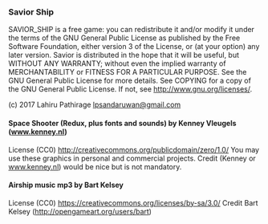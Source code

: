 ### Savior Ship

SAVIOR_SHIP is a free game: you can redistribute it and/or modify it under the terms of the GNU General Public License as
published by the Free Software Foundation, either version 3 of the License, or (at your option) any later version.
Savior is distributed in the hope that it will be useful, but WITHOUT ANY WARRANTY; without even the implied warranty 
of MERCHANTABILITY or FITNESS FOR A PARTICULAR PURPOSE. See the GNU General Public License for more details.
See COPYING for a copy of the GNU General Public License. If not, see http://www.gnu.org/licenses/.

(c) 2017 Lahiru Pathirage <lpsandaruwan@gmail.com>



#### Space Shooter (Redux, plus fonts and sounds) by Kenney Vleugels (www.kenney.nl)
License (CC0)
http://creativecommons.org/publicdomain/zero/1.0/
You may use these graphics in personal and commercial projects.
Credit (Kenney or www.kenney.nl) would be nice but is not mandatory.


#### Airship music mp3 by Bart Kelsey
License (CC0)
https://creativecommons.org/licenses/by-sa/3.0/
Credit Bart Kelsey (http://opengameart.org/users/bart)
